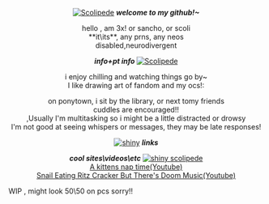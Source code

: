 
<p align=center> <a href="https://files.catbox.moe/gq7ox9.png"><img src="https://files.catbox.moe/i4fsmq.png" alt=" Scolipede"></a> <b> <i> welcome to my github!~ </i> </b></p> <p align=center>
hello , am 3x! or sancho, or scoli <br> **it\its**, any prns, any neos <br> disabled,neurodivergent <br> </p>
 </div>
 <p align=center> <b> <i> info+pt info </i> </b> <a href="https://files.catbox.moe/i4fsmq.png"><img src="https://files.catbox.moe/o9iuz2.png"alt="Scolipede"></a> </p>
<p align=center> i enjoy chilling and watching things go by~
 <br> I like drawing art of fandom and my ocs!:<br>
<p align=center> on ponytown, i sit by the library, or next tomy friends 
 <br> cuddles are encouraged!!
 <br> ,Usually I'm multitasking so i might be a little distracted or drowsy 
 <br> I'm not good at seeing whispers or messages, they may be late responses!</p>

 <p align=center> <a href="https://files.catbox.moe/o9iuz2.png"><img src="https://files.catbox.moe/gq7ox9.png"alt=shiny scolipede></a> <b> <i> links </i></b>

 <p align=center> <b> <i> cool sites\videos\etc</i> </b> <a href="https://files.catbox.moe/t1apdw.png"><img src="https://files.catbox.moe/t1apdw.png"alt="shiny scolipede"></a> <br> <a href="https://youtu.be/Z1UWsBJ5HgU"> A kittens nap time(Youtube)</a> <br> <a href="https://youtu.be/UoYMK1olf4s"> Snail Eating Ritz Cracker But There's Doom Music(Youtube)</a>

 WIP , might look 50\50 on pcs sorry!!
